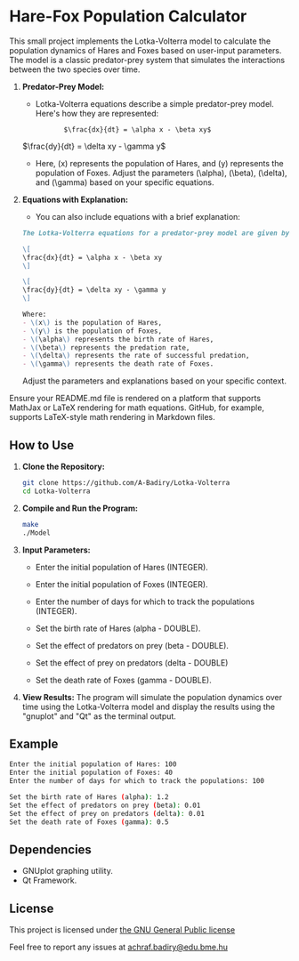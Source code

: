 # Hare-Fox Population Calculator

This small project implements the Lotka-Volterra model to calculate the population dynamics of Hares and Foxes based on user-input parameters. The model is a classic predator-prey system that simulates the interactions between the two species over time.

1. **Predator-Prey Model:**
   - Lotka-Volterra equations describe a simple predator-prey model. Here's how they are represented:

                $\frac{dx}{dt} = \alpha x - \beta xy$

   $\frac{dy}{dt} = \delta xy - \gamma y$


   - Here, \(x\) represents the population of Hares, and \(y\) represents the population of Foxes. Adjust the parameters \(\alpha\), \(\beta\), \(\delta\), and \(\gamma\) based on your specific equations.

2. **Equations with Explanation:**
   - You can also include equations with a brief explanation:

   ```markdown
   The Lotka-Volterra equations for a predator-prey model are given by:

   \[
   \frac{dx}{dt} = \alpha x - \beta xy
   \]

   \[
   \frac{dy}{dt} = \delta xy - \gamma y
   \]

   Where:
   - \(x\) is the population of Hares,
   - \(y\) is the population of Foxes,
   - \(\alpha\) represents the birth rate of Hares,
   - \(\beta\) represents the predation rate,
   - \(\delta\) represents the rate of successful predation,
   - \(\gamma\) represents the death rate of Foxes.
   ```

   Adjust the parameters and explanations based on your specific context.

Ensure your README.md file is rendered on a platform that supports MathJax or LaTeX rendering for math equations. GitHub, for example, supports LaTeX-style math rendering in Markdown files.

## How to Use

1. **Clone the Repository:**
   ```bash
   git clone https://github.com/A-Badiry/Lotka-Volterra
   cd Lotka-Volterra
   ```

2. **Compile and Run the Program:**
   ```bash
   make
   ./Model
   ```

3. **Input Parameters:**
   - Enter the initial population of Hares (INTEGER).
   - Enter the initial population of Foxes (INTEGER).
   - Enter the number of days for which to track the populations (INTEGER).

   - Set the birth rate of Hares (alpha - DOUBLE).
   - Set the effect of predators on prey (beta - DOUBLE).
   - Set the effect of prey on predators (delta - DOUBLE)
   - Set the death rate of Foxes (gamma - DOUBLE).

4. **View Results:**
   The program will simulate the population dynamics over time using the Lotka-Volterra model and display the results using the "gnuplot" and "Qt" as the terminal output.

## Example

```bash
Enter the initial population of Hares: 100
Enter the initial population of Foxes: 40
Enter the number of days for which to track the populations: 100

Set the birth rate of Hares (alpha): 1.2
Set the effect of predators on prey (beta): 0.01
Set the effect of prey on predators (delta): 0.01
Set the death rate of Foxes (gamma): 0.5
```

## Dependencies

- GNUplot graphing utility.
- Qt Framework.

## License

This project is licensed under [the GNU General Public license](https://www.gnu.org/licenses/gpl-3.0.html)

Feel free to report any issues at achraf.badiry@edu.bme.hu
